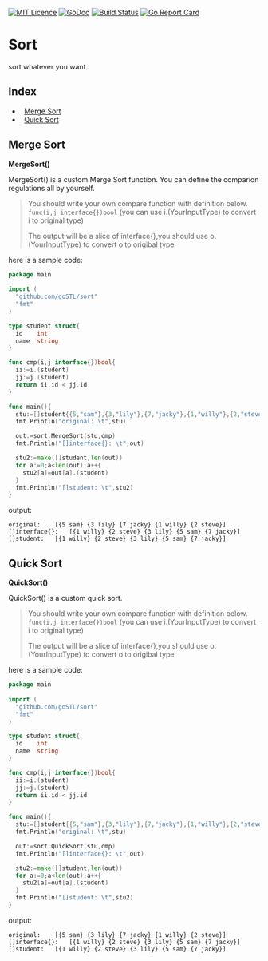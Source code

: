 [![MIT Licence](https://badges.frapsoft.com/os/mit/mit.svg?v=103)](https://opensource.org/licenses/mit-license.php) 
[![GoDoc](https://godoc.org/github.com/goSTL/sort?status.svg)](https://godoc.org/github.com/goSTL/sort)
[![Build Status](https://travis-ci.org/goSTL/sort.svg?branch=master)](https://travis-ci.org/goSTL/sort)
[![Go Report Card](https://goreportcard.com/badge/github.com/goSTL/sort)](https://goreportcard.com/report/github.com/goSTL/sort)

Sort
====
sort whatever you want

## Index
-   [Merge Sort](https://github.com/goSTL/sort#merge-sort)
-   [Quick Sort](https://github.com/goSTL/sort#quick-sort)

## Merge Sort
**MergeSort()**

MergeSort() is a custom Merge Sort function. You can define the comparion regulations all by yourself.

> You should write your own compare function with definition below.
> `func(i,j interface{})bool`
> (you can use i.(YourInputType) to convert i to original type)
>  
>  The output will be a slice of interface{},you should use o.(YourInputType) to convert o to origibal type

here is a sample code:
```go
package main
    
import (
  "github.com/goSTL/sort"
  "fmt"
)

type student struct{
  id    int
  name  string
}

func cmp(i,j interface{})bool{
  ii:=i.(student)
  jj:=j.(student)
  return ii.id < jj.id
}

func main(){
  stu:=[]student{{5,"sam"},{3,"lily"},{7,"jacky"},{1,"willy"},{2,"steve"}}
  fmt.Println("original: \t",stu)

  out:=sort.MergeSort(stu,cmp)
  fmt.Println("[]interface{}: \t",out)

  stu2:=make([]student,len(out))
  for a:=0;a<len(out);a++{
    stu2[a]=out[a].(student)
  }
  fmt.Println("[]student: \t",stu2)
}
```    
output:

    original: 	 [{5 sam} {3 lily} {7 jacky} {1 willy} {2 steve}]
    []interface{}: 	 [{1 willy} {2 steve} {3 lily} {5 sam} {7 jacky}]
    []student: 	 [{1 willy} {2 steve} {3 lily} {5 sam} {7 jacky}]


## Quick Sort
**QuickSort()**

QuickSort() is a custom quick sort.

> You should write your own compare function with definition below.
> `func(i,j interface{})bool`
> (you can use i.(YourInputType) to convert i to original type)
>  
>  The output will be a slice of interface{},you should use o.(YourInputType) to convert o to origibal type

here is a sample code:
```go
package main
    
import (
  "github.com/goSTL/sort"
  "fmt"
)

type student struct{
  id    int
  name  string
}

func cmp(i,j interface{})bool{
  ii:=i.(student)
  jj:=j.(student)
  return ii.id < jj.id
}

func main(){
  stu:=[]student{{5,"sam"},{3,"lily"},{7,"jacky"},{1,"willy"},{2,"steve"}}
  fmt.Println("original: \t",stu)

  out:=sort.QuickSort(stu,cmp)
  fmt.Println("[]interface{}: \t",out)

  stu2:=make([]student,len(out))
  for a:=0;a<len(out);a++{
    stu2[a]=out[a].(student)
  }
  fmt.Println("[]student: \t",stu2)
}
```    
output:

    original: 	 [{5 sam} {3 lily} {7 jacky} {1 willy} {2 steve}]
    []interface{}: 	 [{1 willy} {2 steve} {3 lily} {5 sam} {7 jacky}]
    []student: 	 [{1 willy} {2 steve} {3 lily} {5 sam} {7 jacky}]


